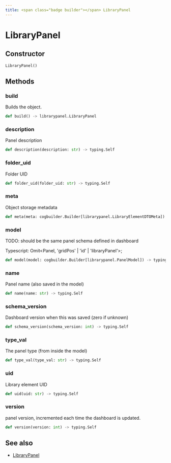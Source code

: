 ```yaml
---
title: <span class="badge builder"></span> LibraryPanel
---
```

# <span class="badge builder"></span> LibraryPanel

## Constructor

```python
LibraryPanel()
```
## Methods

### <span class="badge object-method"></span> build

Builds the object.

```python
def build() -> librarypanel.LibraryPanel
```

### <span class="badge object-method"></span> description

Panel description

```python
def description(description: str) -> typing.Self
```

### <span class="badge object-method"></span> folder_uid

Folder UID

```python
def folder_uid(folder_uid: str) -> typing.Self
```

### <span class="badge object-method"></span> meta

Object storage metadata

```python
def meta(meta: cogbuilder.Builder[librarypanel.LibraryElementDTOMeta]) -> typing.Self
```

### <span class="badge object-method"></span> model

TODO: should be the same panel schema defined in dashboard

Typescript: Omit<Panel, 'gridPos' | 'id' | 'libraryPanel'>;

```python
def model(model: cogbuilder.Builder[librarypanel.PanelModel]) -> typing.Self
```

### <span class="badge object-method"></span> name

Panel name (also saved in the model)

```python
def name(name: str) -> typing.Self
```

### <span class="badge object-method"></span> schema_version

Dashboard version when this was saved (zero if unknown)

```python
def schema_version(schema_version: int) -> typing.Self
```

### <span class="badge object-method"></span> type_val

The panel type (from inside the model)

```python
def type_val(type_val: str) -> typing.Self
```

### <span class="badge object-method"></span> uid

Library element UID

```python
def uid(uid: str) -> typing.Self
```

### <span class="badge object-method"></span> version

panel version, incremented each time the dashboard is updated.

```python
def version(version: int) -> typing.Self
```

## See also

 * <span class="badge object-type-class"></span> [LibraryPanel](./object-LibraryPanel.md)
